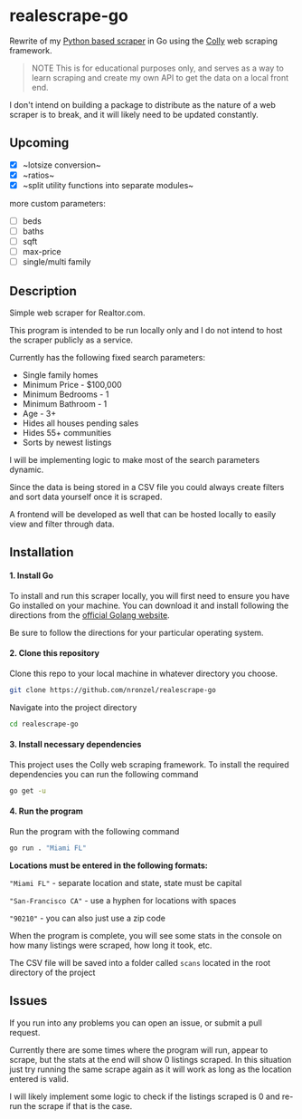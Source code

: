 # realescrape-go
Rewrite of my [Python based scraper](https://github.com/nronzel/realescrape)
in Go using the [Colly](https://github.com/gocolly/colly) web scraping framework.

> NOTE This is for educational purposes only, and serves as a way to learn scraping
and create my own API to get the data on a local front end.

I don't intend on building a package to distribute as the nature of a web scraper
is to break, and it will likely need to be updated constantly.

## Upcoming
- [X] ~lotsize conversion~
- [X] ~ratios~
- [X] ~split utility functions into separate modules~

more custom parameters:
- [ ] beds
- [ ] baths
- [ ] sqft
- [ ] max-price
- [ ] single/multi family

## Description

Simple web scraper for Realtor.com.

This program is intended to be run locally only and I do not intend to host
the scraper publicly as a service.

Currently has the following fixed search parameters:
- Single family homes
- Minimum Price - $100,000
- Minimum Bedrooms - 1
- Minimum Bathroom - 1
- Age - 3+
- Hides all houses pending sales
- Hides 55+ communities
- Sorts by newest listings

I will be implementing logic to make most of the search parameters dynamic.

Since the data is being stored in a CSV file you could always create filters
and sort data yourself once it is scraped.

A frontend will be developed as well that can be hosted locally to easily
view and filter through data.

## Installation

#### 1. Install Go

To install and run this scraper locally, you will first need to ensure you have
Go installed on your machine. You can download it and install following
the directions from the [official Golang website](https://go.dev/doc/install).

Be sure to follow the directions for your particular operating system.

#### 2. Clone this repository

Clone this repo to your local machine in whatever directory you choose.

```bash
git clone https://github.com/nronzel/realescrape-go
```

Navigate into the project directory

```bash
cd realescrape-go
```

#### 3. Install necessary dependencies

This project uses the Colly web scraping framework. To install the required
dependencies you can run the following command
```bash
go get -u
```

#### 4. Run the program

Run the program with the following command
```bash
go run . "Miami FL"
```

**Locations must be entered in the following formats:**

`"Miami FL"` - separate location and state, state must be capital

`"San-Francisco CA"` - use a hyphen for locations with spaces

`"90210"` - you can also just use a zip code


When the program is complete, you will see some stats in the console on how many
listings were scraped, how long it took, etc.

The CSV file will be saved into a folder called `scans` located in the root
directory of the project


## Issues
If you run into any problems you can open an issue, or submit a pull request.

Currently there are some times where the program will run, appear to scrape,
but the stats at the end will show 0 listings scraped. In this situation just
try running the same scrape again as it will work as long as the location entered
is valid.

I will likely implement some logic to check if the listings scraped is 0
and re-run the scrape if that is the case.

